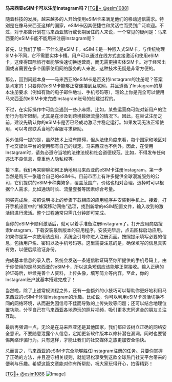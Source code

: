 **马来西亚eSIM卡可以注册Instagram吗？**[[TG💪+ @esim1088](https://t.me/s/esim1088)]

随着科技的发展，越来越多的人开始使用eSIM卡来满足他们的移动通信需求。特别是在像马来西亚这样的国家，eSIM卡因其便捷性和灵活性而受到广泛欢迎。不过，对于那些计划在马来西亚旅行或长期居住的人来说，一个常见的疑问是：马来西亚的eSIM卡能不能用来注册Instagram呢？

首先，让我们了解一下什么是eSIM卡。eSIM卡是一种嵌入式SIM卡，与传统物理SIM卡不同，它不需要实体卡槽。用户可以通过在线方式直接激活和使用eSIM卡，这使得国际旅行者能够快速切换运营商，而无需更换实体SIM卡。对于经常出国或者需要在多个国家使用网络服务的人来说，这种技术无疑是非常方便的。

那么，回到问题本身——马来西亚的eSIM卡是否支持Instagram的注册呢？答案是肯定的！只要你的eSIM卡能够正常连接到互联网，并且遵循了Instagram的基本注册要求（例如有效的电子邮件地址、手机号码等），理论上你是完全可以使用马来西亚的eSIM卡来完成Instagram账号的创建过程的。

不过，在实际操作中可能会遇到一些小麻烦。比如，某些运营商可能对新用户的注册行为有所限制，尤其是在涉及到跨境数据流量的情况下。因此，在尝试注册之前，建议先确认你的eSIM卡是否已经成功激活并稳定运行。如果发现无法正常使用，可以考虑联系当地的客服寻求帮助。

另外值得一提的是，虽然技术上没有障碍，但从法律角度来看，每个国家和地区对于社交媒体平台的使用都有自己的规定。马来西亚也不例外。因此，在使用Instagram时，请务必遵守当地的法律法规和社会道德规范。比如，不得发布任何违法不良信息，尊重他人隐私权等。

接下来，我们再来聊聊如何正确地用马来西亚的eSIM卡注册Instagram。第一步当然是购买一张适合自己的eSIM卡。目前市面上有许多提供全球漫游服务的公司，它们提供的eSIM卡种类繁多，覆盖范围广，价格也相对合理。选择时可以根据个人需求，比如通话时长、流量套餐等因素综合考量。

购买完成后，按照说明书上的步骤下载相应的应用程序并安装到手机上。接着，打开手机设置中的“蜂窝移动网络”选项，找到新增的eSIM配置文件，输入收到的激活码进行激活。整个过程通常只需几分钟即可完成。

当你的eSIM卡顺利激活后，就可以着手准备注册Instagram了。打开应用商店搜索Instagram，下载安装最新版本的应用程序。安装完毕后，点击图标启动应用。如果你是第一次使用该应用，系统会引导你进入注册页面。按照提示填写必要的信息，包括用户名、密码以及手机号码等。这里需要注意的是，确保填写的信息真实有效，以便后续验证身份。

完成基本信息的录入后，系统会发送一条短信验证码至你所提供的手机号码上。由于你使用的是马来西亚的eSIM卡，所以这条短信应该能够正常接收。输入正确的验证码后，继续完善个人资料，上传头像，填写简介等内容。至此，你的Instagram账户就基本搭建完成了！

当然啦，除了上述常规流程之外，还有一些额外的小技巧可以帮助你更好地利用马来西亚的eSIM卡体验Instagram的乐趣。比如说，你可以利用eSIM卡灵活切换不同的网络环境，从而避免因信号不佳而导致的上传失败等问题；还可以结合地理位置功能，分享自己在马来西亚各地游玩的照片视频，吸引更多志同道合的朋友关注互动。

最后再强调一点，无论是在马来西亚还是其他国家，我们都应该树立正确的网络安全意识。不要随意泄露个人信息，定期更新软件版本以修补潜在漏洞，同时也要警惕网络诈骗行为。只有这样，才能让我们的社交媒体之旅更加安全愉快。

总而言之，马来西亚的eSIM卡完全能够胜任Instagram注册的任务。只要你掌握了正确的方法，并且遵守相关规则，就能轻松享受到这款全球热门社交平台带来的便利与乐趣。希望这篇文章能对你有所帮助，祝大家玩得开心，拍得精彩！

[[TG💪+ @esim1088](https://t.me/s/esim1088) ![Image](https://i.postimg.cc/4NQfJmqS/Snipaste-2025-05-13-00-14-12.png)]
